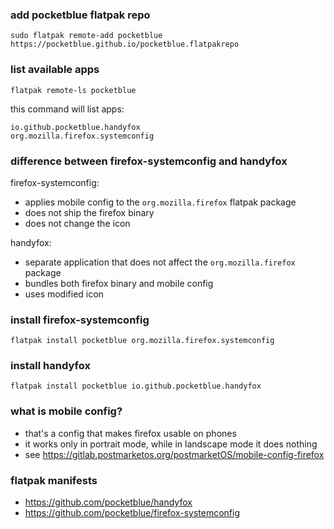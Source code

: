 ### add pocketblue flatpak repo

```shell
sudo flatpak remote-add pocketblue https://pocketblue.github.io/pocketblue.flatpakrepo
```

### list available apps

```shell
flatpak remote-ls pocketblue
```

this command will list apps:

```shell
io.github.pocketblue.handyfox
org.mozilla.firefox.systemconfig
```

### difference between firefox-systemconfig and handyfox

firefox-systemconfig:

- applies mobile config to the `org.mozilla.firefox` flatpak package
- does not ship the firefox binary
- does not change the icon

handyfox:

- separate application that does not affect the `org.mozilla.firefox` package
- bundles both firefox binary and mobile config
- uses modified icon

### install firefox-systemconfig

```shell
flatpak install pocketblue org.mozilla.firefox.systemconfig
```

### install handyfox

```shell
flatpak install pocketblue io.github.pocketblue.handyfox
```

### what is mobile config?

- that's a config that makes firefox usable on phones
- it works only in portrait mode, while in landscape mode it does nothing
- see https://gitlab.postmarketos.org/postmarketOS/mobile-config-firefox

### flatpak manifests

- https://github.com/pocketblue/handyfox
- https://github.com/pocketblue/firefox-systemconfig

